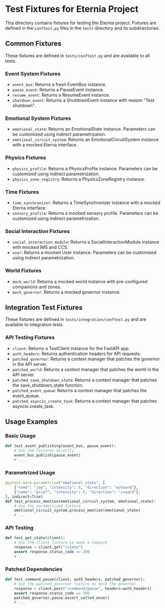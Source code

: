 # Test Fixtures for Eternia Project

This directory contains fixtures for testing the Eternia project. Fixtures are defined in the `conftest.py` files in the `tests` directory and its subdirectories.

## Common Fixtures

These fixtures are defined in `tests/conftest.py` and are available to all tests.

### Event System Fixtures

- `event_bus`: Returns a fresh EventBus instance.
- `pause_event`: Returns a PauseEvent instance.
- `resume_event`: Returns a ResumeEvent instance.
- `shutdown_event`: Returns a ShutdownEvent instance with reason "Test shutdown".

### Emotional System Fixtures

- `emotional_state`: Returns an EmotionalState instance. Parameters can be customized using indirect parametrization.
- `emotional_circuit_system`: Returns an EmotionalCircuitSystem instance with a mocked Eterna interface.

### Physics Fixtures

- `physics_profile`: Returns a PhysicsProfile instance. Parameters can be customized using indirect parametrization.
- `physics_zone_registry`: Returns a PhysicsZoneRegistry instance.

### Time Fixtures

- `time_synchronizer`: Returns a TimeSynchronizer instance with a mocked Eterna interface.
- `sensory_profile`: Returns a mocked sensory profile. Parameters can be customized using indirect parametrization.

### Social Interaction Fixtures

- `social_interaction_module`: Returns a SocialInteractionModule instance with mocked IMS and CCS.
- `user`: Returns a mocked User instance. Parameters can be customized using indirect parametrization.

### World Fixtures

- `mock_world`: Returns a mocked world instance with pre-configured companions and zones.
- `mock_governor`: Returns a mocked governor instance.

## Integration Test Fixtures

These fixtures are defined in `tests/integration/conftest.py` and are available to integration tests.

### API Testing Fixtures

- `client`: Returns a TestClient instance for the FastAPI app.
- `auth_headers`: Returns authentication headers for API requests.
- `patched_governor`: Returns a context manager that patches the governor in the API server.
- `patched_world`: Returns a context manager that patches the world in the API server.
- `patched_save_shutdown_state`: Returns a context manager that patches the save_shutdown_state function.
- `patched_event_queue`: Returns a context manager that patches the event_queue.
- `patched_asyncio_create_task`: Returns a context manager that patches asyncio.create_task.

## Usage Examples

### Basic Usage

```python
def test_event_publishing(event_bus, pause_event):
    # Use the fixtures directly
    event_bus.publish(pause_event)
    # ...
```

### Parametrized Usage

```python
@pytest.mark.parametrize("emotional_state", [
    {"name": "joy", "intensity": 8, "direction": "outward"},
    {"name": "grief", "intensity": 5, "direction": "inward"},
], indirect=True)
def test_process_emotion(emotional_circuit_system, emotional_state):
    # Use the parametrized fixture
    emotional_circuit_system.process_emotion(emotional_state)
    # ...
```

### API Testing

```python
def test_get_state(client):
    # Use the client fixture to make a request
    response = client.get("/state")
    assert response.status_code == 200
    # ...
```

### Patched Dependencies

```python
def test_command_pause(client, auth_headers, patched_governor):
    # Use the patched_governor fixture to mock the governor
    response = client.post("/command/pause", headers=auth_headers)
    assert response.status_code == 200
    patched_governor.pause.assert_called_once()
    # ...
```